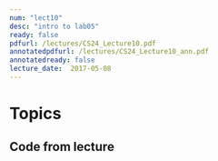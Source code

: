 ```yaml
---
num: "lect10"
desc: "intro to lab05"
ready: false
pdfurl: /lectures/CS24_Lecture10.pdf
annotatedpdfurl: /lectures/CS24_Lecture10_ann.pdf
annotatedready: false
lecture_date:  2017-05-08
---
```


# Topics

## Code from lecture
